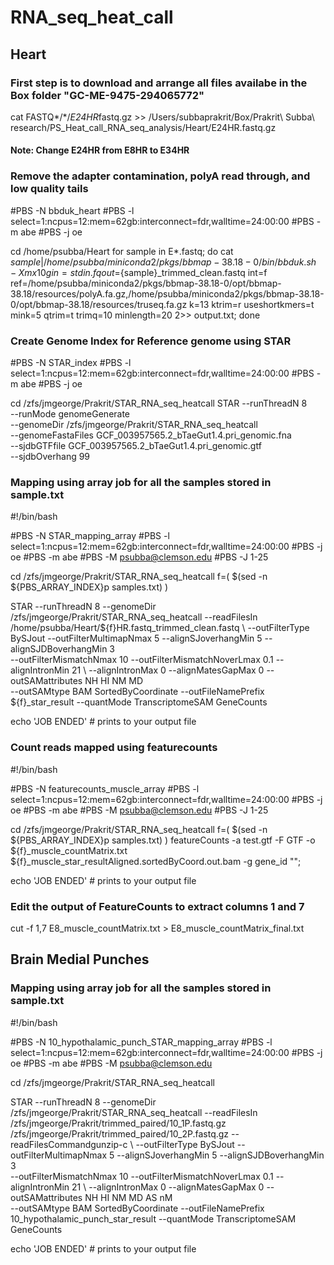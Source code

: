 # RNA_seq_heat_call
## Heart
### First step is to download and arrange all files availabe in the Box folder "GC-ME-9475-294065772"
cat FASTQ*/*/*E24HR*fastq.gz >> /Users/subbaprakrit/Box/Prakrit\ Subba\ research/PS_Heat_call_RNA_seq_analysis/Heart/E24HR.fastq.gz
#### Note: Change E24HR from E8HR to E34HR 

### Remove the adapter contamination, polyA read through, and low quality tails

#PBS -N bbduk_heart 
#PBS -l select=1:ncpus=12:mem=62gb:interconnect=fdr,walltime=24:00:00 
#PBS -m abe 
#PBS -j oe

cd /home/psubba/Heart
for sample in E*.fastq; do cat $sample | /home/psubba/miniconda2/pkgs/bbmap-38.18-0/bin/bbduk.sh -Xmx10g in=stdin.fq out=${sample}_trimmed_clean.fastq int=f ref=/home/psubba/miniconda2/pkgs/bbmap-38.18-0/opt/bbmap-38.18/resources/polyA.fa.gz,/home/psubba/miniconda2/pkgs/bbmap-38.18-0/opt/bbmap-38.18/resources/truseq.fa.gz k=13 ktrim=r useshortkmers=t mink=5 qtrim=t trimq=10 minlength=20 2>> output.txt; done

### Create Genome Index for Reference genome using STAR
#PBS -N STAR_index 
#PBS -l select=1:ncpus=12:mem=62gb:interconnect=fdr,walltime=24:00:00 
#PBS -m abe 
#PBS -j oe

cd /zfs/jmgeorge/Prakrit/STAR_RNA_seq_heatcall
STAR --runThreadN 8 \
--runMode genomeGenerate \
--genomeDir /zfs/jmgeorge/Prakrit/STAR_RNA_seq_heatcall \
--genomeFastaFiles GCF_003957565.2_bTaeGut1.4.pri_genomic.fna \
--sjdbGTFfile GCF_003957565.2_bTaeGut1.4.pri_genomic.gtf \
--sjdbOverhang 99

### Mapping using array job for all the samples stored in sample.txt
#!/bin/bash

#PBS -N STAR_mapping_array
#PBS -l select=1:ncpus=12:mem=62gb:interconnect=fdr,walltime=24:00:00 
#PBS -j oe
#PBS -m abe
#PBS -M psubba@clemson.edu
#PBS -J 1-25

cd /zfs/jmgeorge/Prakrit/STAR_RNA_seq_heatcall
f=( $(sed -n ${PBS_ARRAY_INDEX}p samples.txt) )

STAR --runThreadN 8 --genomeDir /zfs/jmgeorge/Prakrit/STAR_RNA_seq_heatcall --readFilesIn /home/psubba/Heart/${f}HR.fastq_trimmed_clean.fastq \ 
--outFilterType BySJout --outFilterMultimapNmax 5 --alignSJoverhangMin 5 --alignSJDBoverhangMin 3 \
--outFilterMismatchNmax 10 --outFilterMismatchNoverLmax 0.1 --alignIntronMin 21 \ --alignIntronMax 0 --alignMatesGapMax 0 --outSAMattributes NH HI NM MD \
--outSAMtype BAM SortedByCoordinate --outFileNamePrefix ${f}_star_result --quantMode TranscriptomeSAM GeneCounts


echo 'JOB ENDED'        # prints to your output file

### Count reads mapped using featurecounts
#!/bin/bash

#PBS -N featurecounts_muscle_array
#PBS -l select=1:ncpus=12:mem=62gb:interconnect=fdr,walltime=24:00:00 
#PBS -j oe
#PBS -m abe
#PBS -M psubba@clemson.edu
#PBS -J 1-25

cd /zfs/jmgeorge/Prakrit/STAR_RNA_seq_heatcall
f=( $(sed -n ${PBS_ARRAY_INDEX}p samples.txt) )
featureCounts -a test.gtf -F GTF -o ${f}_muscle_countMatrix.txt ${f}_muscle_star_resultAligned.sortedByCoord.out.bam -g gene_id "";

echo 'JOB ENDED'        # prints to your output file


### Edit the output of FeatureCounts to extract columns 1 and 7
cut -f 1,7 E8_muscle_countMatrix.txt > E8_muscle_countMatrix_final.txt

## Brain Medial Punches

### Mapping using array job for all the samples stored in sample.txt
#!/bin/bash

#PBS -N 10_hypothalamic_punch_STAR_mapping_array
#PBS -l select=1:ncpus=12:mem=62gb:interconnect=fdr,walltime=24:00:00 
#PBS -j oe
#PBS -m abe
#PBS -M psubba@clemson.edu

cd /zfs/jmgeorge/Prakrit/STAR_RNA_seq_heatcall

STAR --runThreadN 8 --genomeDir /zfs/jmgeorge/Prakrit/STAR_RNA_seq_heatcall --readFilesIn /zfs/jmgeorge/Prakrit/trimmed_paired/10_1P.fastq.gz /zfs/jmgeorge/Prakrit/trimmed_paired/10_2P.fastq.gz --readFilesCommandgunzip-c \ 
--outFilterType BySJout --outFilterMultimapNmax 5 --alignSJoverhangMin 5 --alignSJDBoverhangMin 3 \
--outFilterMismatchNmax 10 --outFilterMismatchNoverLmax 0.1 --alignIntronMin 21 \ --alignIntronMax 0 --alignMatesGapMax 0 --outSAMattributes NH HI NM MD AS nM \
--outSAMtype BAM SortedByCoordinate --outFileNamePrefix 10_hypothalamic_punch_star_result --quantMode TranscriptomeSAM GeneCounts


echo 'JOB ENDED'        # prints to your output file
